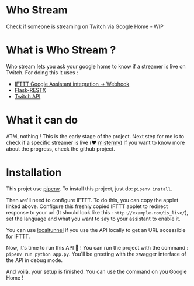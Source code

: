 # Who Stream

Check if someone is streaming on Twitch via Google Home - WIP

# What is Who Stream ?

Who stream lets you ask your google home to know if a streamer is live on Twitch.
For doing this it uses :

- [IFTTT Google Assistant integration -> Webhook](https://ifttt.com/applets/110325821d)
- [Flask-RESTX](https://github.com/python-restx/flask-restx)
- [Twitch API](https://dev.twitch.tv/)

# What it can do

ATM, nothing ! This is the early stage of the project.
Next step for me is to check if a specific streamer is live (❤️ [mistermv](https://www.twitch.tv/mistermv))
If you want to know more about the progress, check the github project.

# Installation

This projet use [pipenv](https://pipenv.readthedocs.io/en/latest/).
To install this project, just do: `pipenv install`.

Then we'll need to configure IFTTT. To do this, you can copy the applet linked above.
Configure this freshly copied IFTTT applet to redirect response to your url
(It should look like this : `http://example.com/is_live/`), set the language
and what you want to say to your assistant to enable it.

You can use [localtunnel](https://localtunnel.github.io/www/) if you use the API locally
to get an URL accessible for IFTTT.

Now, it's time to run this API 🥳 !
You can run the project with the command : `pipenv run python app.py`.
You'll be greeting with the swagger interface of the API in debug mode.

And voilà, your setup is finished. You can use the command on you Google Home !
